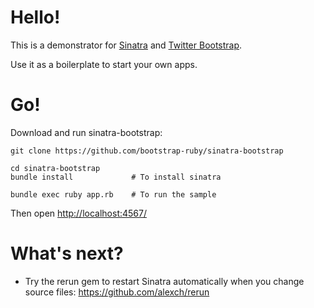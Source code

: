 Hello!
====

This is a demonstrator for [Sinatra](http://www.sinatrarb.com/) and [Twitter Bootstrap](http://getbootstrap.com/). 

Use it as a boilerplate to start your own apps.

Go!
===

Download and run sinatra-bootstrap:

    git clone https://github.com/bootstrap-ruby/sinatra-bootstrap
    
    cd sinatra-bootstrap
    bundle install             # To install sinatra
    
    bundle exec ruby app.rb    # To run the sample
	
Then open [http://localhost:4567/](http://localhost:4567/)

What's next?
============
- Try the rerun gem to restart Sinatra automatically when you change source files: https://github.com/alexch/rerun

